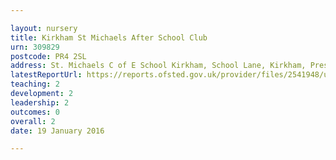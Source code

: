```yaml
---

layout: nursery
title: Kirkham St Michaels After School Club
urn: 309829
postcode: PR4 2SL
address: St. Michaels C of E School Kirkham, School Lane, Kirkham, Preston, PR4 2SL
latestReportUrl: https://reports.ofsted.gov.uk/provider/files/2541948/urn/309829.pdf
teaching: 2
development: 2
leadership: 2
outcomes: 0
overall: 2
date: 19 January 2016

---
```

